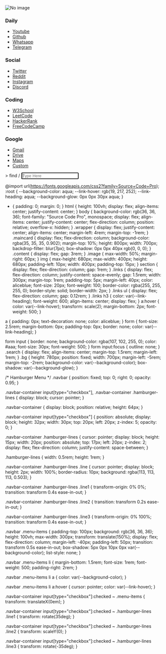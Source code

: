 <!DOCTYPE html>
<html lang="en">
  <head>
    <meta charset="UTF-8" />
    <meta http-equiv="X-UA-Compatible" content="IE=edge" />
    <meta name="viewport" content="width=device-width, initial-scale=1.0" />
    <link rel="stylesheet" href="style.css" />
    <link
      href="https://fonts.googleapis.com/css2?family=Source+Code+Pro&amp;display=swap"
      rel="stylesheet"
    />
    <title>Startpage</title>
  </head>

  <body>
    <div class="wrapper">
      <div class="bg"></div>
      <div class="maincard">
        <div class="content">
          <div class="image">
            <img id="img" src="images/gif.gif" alt="No image" />
          </div>
          <div id="links" class="links">
            <section>
              <h3>Daily</h3>
              <ul>
                <li><a href="https://www.youtube.com/">Youtube</a></li>
                <li><a href="https://github.com">Github</a></li>
                <li><a href="https://web.whatsapp.com/">Whatsapp</a></li>
                <li><a href="https://web.telegram.org/z/">Telegram</a></li>
              </ul>
            </section>
            <section>
              <h3>Social</h3>
              <ul>
                <li><a href="https://twitter.com/">Twitter</a></li>
                <li><a href="https://www.reddit.com/">Reddit</a></li>
                <li><a href="https://Instagram.com">Instagram</a></li>
                <li><a href="https://discord.com/app">Discord</a></li>
              </ul>
            </section>
            <section>
              <h3>Coding</h3>
              <ul>
                <li><a href="https://www.w3schools.com/">W3School</a></li>
                <li><a href="https://leetcode.com">LeetCode</a></li>
                <li><a href="https://hackerrank.com">HackerRank</a></li>
                <li><a href="https://FreeCodeCamp.org">FreeCodeCamp</a></li>
              </ul>
            </section>
            <section>
              <h3>Google</h3>
              <ul>
                <li><a href="https://mail.google.com/mail/u/0/">Gmail</a></li>
                <li><a href="https://drive.google.com">Drive</a></li>
                <li><a href="https://maps.google.com">Maps</a></li>
                <li><a href="https://github.com/Nainish-Rai">Custom</a></li>
              </ul>
            </section>
          </div>
        </div>
        <div class="search">
          <form action="https://search.brave.com/search/">
            <label for="q" autofocus>> find / </label>
            <input
              type="text"
              placeholder="Type Here"
              name="q"
              autocomplete="off"
              autofocus
            />
          </form>
        </div>
      </div>
    </div>
  </body>
  <script>

    function changeCSS(cssFile, cssLinkIndex) {
      console.log("Onclick working");
     var oldlink = document.getElementsByTagName("link").item(cssLinkIndex);
     var newlink = document.createElement("link");
        newlink.setAttribute("rel", "stylesheet");
        newlink.setAttribute("type", "text/css");
        newlink.setAttribute("href", `../${cssFile}/style.css`);
        changeImgSrc(cssFile);
        document.getElementsByTagName("head").item(cssLinkIndex).replaceChild(newlink, oldlink);
}
    function changeImgSrc(cssFile){
        var img_bar=document.getElementById("img");
        img_bar.src=`../${cssFile}/images/gif.gif`;
    }
</script>
</html>

@import url(https://fonts.googleapis.com/css2?family=Source+Code+Pro);
:root {
  --background-color: aqua;
  --link-hover: rgb(19, 217, 252);
  --link-heading: aqua;
  --background-glow: 0px 0px 30px aqua;
}
* {
  padding: 0;
  margin: 0;
}
html {
  height: 100vh;
  display: flex;
  align-items: center;
  justify-content: center;
}
body {
  background-color: rgb(36, 36, 36);
  font-family: "Source Code Pro", monospace;
  display: flex;
  align-items: center;
  justify-content: center;
  flex-direction: column;
  position: relative;
  overflow-x: hidden;
}
.wrapper {
  display: flex;
  justify-content: center;
  align-items: center;
  margin-left: 4rem;
  margin-top: -1rem;
}
.maincard {
  display: flex;
  flex-direction: column;
  background-color: rgba(35, 35, 35, 0.902);
  margin-top: 10%;
  height: 800px;
  width: 700px;
  backdrop-filter: blur(7px);
  box-shadow: 0px 0px 40px rgb(0, 0, 0);
}
.content {
  display: flex;
  gap: 3rem;
}
.image {
  max-width: 50%;
  margin-right: 60px;
}
img {
  max-height: 680px;
  max-width: 400px;
  height: 680px;
  padding-left: 10px;
  width: 400px;
  padding-top: 15px;
}
section {
  display: flex;
  flex-direction: column;
  gap: 1rem;
}
.links {
  display: flex;
  flex-direction: column;
  justify-content: space-evenly;
  gap: 1.5rem;
  width: 300px;
  margin-top: 1rem;
  padding-top: 5px;
  margin-left: 40px;
  color: aliceblue;
  font-size: 20px;
  font-weight: 100;
  border-color: rgba(255, 255, 255, 0);
  border-style: solid;
  border-width: 2px;
}
.links ul {
  display: flex;
  flex-direction: column;
  gap: 0.12rem;
}
.links h3 {
  color: var(--link-heading);
  font-weight: 600;
  align-items: center;
  display: flex;
}
a:hover {
  color: var(--link-hover);
  transform: scale(2);
  margin-bottom: 2px;
  font-weight: 500;
}

a {
  padding: 0px;
  text-decoration: none;
  color: aliceblue;
}
form {
  font-size: 2.5rem;
  margin-bottom: 0px;
  padding-top: 0px;
  border: none;
  color: var(--link-heading);
}

form input {
  border: none;
  background-color: rgba(107, 102, 255, 0);
  color: #aaa;
  font-size: 30px;
  font-weight: 500;
}
form input:focus {
  outline: none;
}
.search {
  display: flex;
  align-items: center;
  margin-top: 1.5rem;
  margin-left: 1rem;
}
.bg {
  height: 780px;
  position: fixed;
  width: 700px;
  margin-left: -5rem;
  margin-top: -2rem;
  background-color: var(--background-color);
  box-shadow: var(--background-glow);
}

/* Hamburger Menu */
.navbar {
  position: fixed;
  top: 0;
  right: 0;
  opacity: 0.95;
}

.navbar-container input[type="checkbox"],
.navbar-container .hamburger-lines {
  display: block;
  cursor: pointer;
}

.navbar-container {
  display: block;
  position: relative;
  height: 64px;
}

.navbar-container input[type="checkbox"] {
  position: absolute;
  display: block;
  height: 32px;
  width: 30px;
  top: 20px;
  left: 20px;
  z-index: 5;
  opacity: 0;
}

.navbar-container .hamburger-lines {
  cursor: pointer;
  display: block;
  height: 15px;
  width: 20px;
  position: absolute;
  top: 17px;
  left: 20px;
  z-index: 2;
  display: flex;
  flex-direction: column;
  justify-content: space-between;
}

.hamburger-lines {
  width: 0.5rem;
  height: 1rem;
}

.navbar-container .hamburger-lines .line {
  cursor: pointer;
  display: block;
  height: 2px;
  width: 100%;
  border-radius: 10px;
  background: rgba(113, 113, 113, 0.503);
}

.navbar-container .hamburger-lines .line1 {
  transform-origin: 0% 0%;
  transition: transform 0.4s ease-in-out;
}

.navbar-container .hamburger-lines .line2 {
  transition: transform 0.2s ease-in-out;
}

.navbar-container .hamburger-lines .line3 {
  transform-origin: 0% 100%;
  transition: transform 0.4s ease-in-out;
}

.navbar .menu-items {
  padding-top: 100px;
  background: rgb(36, 36, 36);
  height: 100vh;
  max-width: 300px;
  transform: translate(150%);
  display: flex;
  flex-direction: column;
  margin-left: -40px;
  padding-left: 50px;
  transition: transform 0.5s ease-in-out;
  box-shadow: 5px 0px 10px 0px var(--background-color);
  list-style: none;
}

.navbar .menu-items li {
  margin-bottom: 1.5rem;
  font-size: 1rem;
  font-weight: 500;
  padding-right: 2rem;
}

.navbar .menu-items li a {
  color: var(--background-color);
}

.navbar .menu-items li a:hover {
  cursor: pointer;
  color: var(--link-hover);
}

.navbar-container input[type="checkbox"]:checked ~ .menu-items {
  transform: translateX(0em);
}

.navbar-container input[type="checkbox"]:checked ~ .hamburger-lines .line1 {
  transform: rotate(35deg);
}

.navbar-container input[type="checkbox"]:checked ~ .hamburger-lines .line2 {
  transform: scaleY(0);
}

.navbar-container input[type="checkbox"]:checked ~ .hamburger-lines .line3 {
  transform: rotate(-35deg);
}
